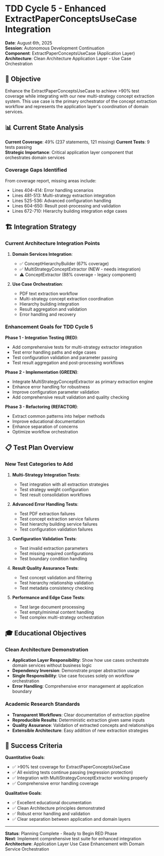 # TDD Cycle 5 - Enhanced ExtractPaperConceptsUseCase Integration

**Date**: August 6th, 2025  
**Session**: Autonomous Development Continuation  
**Component**: ExtractPaperConceptsUseCase (Application Layer)  
**Architecture**: Clean Architecture Application Layer - Use Case Orchestration  

## 🎯 Objective

Enhance the ExtractPaperConceptsUseCase to achieve >90% test coverage while integrating with our new multi-strategy concept extraction system. This use case is the primary orchestrator of the concept extraction workflow and represents the application layer's coordination of domain services.

## 📊 Current State Analysis

**Current Coverage**: 49% (237 statements, 121 missing)
**Current Tests**: 9 tests passing  
**Strategic Importance**: Critical application layer component that orchestrates domain services

### Coverage Gaps Identified
From coverage report, missing areas include:
- Lines 404-414: Error handling scenarios
- Lines 481-513: Multi-strategy extraction integration  
- Lines 525-536: Advanced configuration handling
- Lines 604-650: Result post-processing and validation
- Lines 672-710: Hierarchy building integration edge cases

## 🏗️ Integration Strategy

### Current Architecture Integration Points
1. **Domain Services Integration**:
   - ✅ ConceptHierarchyBuilder (67% coverage)
   - ✅ MultiStrategyConceptExtractor (NEW - needs integration)
   - ⚠️ ConceptExtractor (88% coverage - legacy component)

2. **Use Case Orchestration**:
   - PDF text extraction workflow
   - Multi-strategy concept extraction coordination
   - Hierarchy building integration  
   - Result aggregation and validation
   - Error handling and recovery

### Enhancement Goals for TDD Cycle 5

**Phase 1 - Integration Testing (RED)**:
- Add comprehensive tests for multi-strategy extractor integration
- Test error handling paths and edge cases
- Test configuration validation and parameter passing
- Test result aggregation and post-processing workflows

**Phase 2 - Implementation (GREEN)**:
- Integrate MultiStrategyConceptExtractor as primary extraction engine
- Enhance error handling for robustness
- Improve configuration parameter validation
- Add comprehensive result validation and quality checking

**Phase 3 - Refactoring (REFACTOR)**:
- Extract common patterns into helper methods
- Improve educational documentation
- Enhance separation of concerns
- Optimize workflow orchestration

## 📋 Test Plan Overview

### New Test Categories to Add
1. **Multi-Strategy Integration Tests**:
   - Test integration with all extraction strategies
   - Test strategy weight configuration
   - Test result consolidation workflows

2. **Advanced Error Handling Tests**:
   - Test PDF extraction failures
   - Test concept extraction service failures  
   - Test hierarchy building service failures
   - Test configuration validation failures

3. **Configuration Validation Tests**:
   - Test invalid extraction parameters
   - Test missing required configurations
   - Test boundary condition handling

4. **Result Quality Assurance Tests**:
   - Test concept validation and filtering
   - Test hierarchy relationship validation
   - Test metadata consistency checking

5. **Performance and Edge Case Tests**:
   - Test large document processing
   - Test empty/minimal content handling
   - Test complex multi-strategy orchestration

## 🎓 Educational Objectives

### Clean Architecture Demonstration
- **Application Layer Responsibility**: Show how use cases orchestrate domain services without business logic
- **Dependency Inversion**: Demonstrate proper abstraction usage
- **Single Responsibility**: Use case focuses solely on workflow orchestration
- **Error Handling**: Comprehensive error management at application boundary

### Academic Research Standards  
- **Transparent Workflows**: Clear documentation of extraction pipeline
- **Reproducible Results**: Deterministic extraction given same inputs
- **Quality Assurance**: Validation of extracted concepts and relationships
- **Extensible Architecture**: Easy addition of new extraction strategies

## 🚀 Success Criteria

**Quantitative Goals**:
- ✅ >90% test coverage for ExtractPaperConceptsUseCase
- ✅ All existing tests continue passing (regression protection)
- ✅ Integration with MultiStrategyConceptExtractor working properly
- ✅ Comprehensive error handling coverage

**Qualitative Goals**:
- ✅ Excellent educational documentation  
- ✅ Clean Architecture principles demonstrated
- ✅ Robust error handling and validation
- ✅ Clear separation between application and domain layers

---

**Status**: Planning Complete - Ready to Begin RED Phase  
**Next**: Implement comprehensive test suite for enhanced integration  
**Architecture**: Application Layer Use Case Enhancement with Domain Service Orchestration
